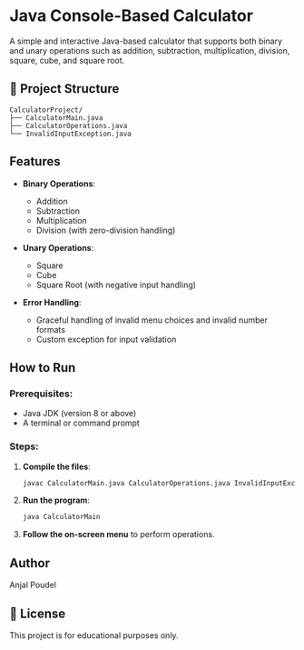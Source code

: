# Java Console-Based Calculator

A simple and interactive Java-based calculator that supports both binary and unary operations such as addition, subtraction, multiplication, division, square, cube, and square root.

## 📁 Project Structure

```
CalculatorProject/
├── CalculatorMain.java
├── CalculatorOperations.java
└── InvalidInputException.java
```

## Features

- **Binary Operations**:
  - Addition
  - Subtraction
  - Multiplication
  - Division (with zero-division handling)

- **Unary Operations**:
  - Square
  - Cube
  - Square Root (with negative input handling)

- **Error Handling**:
  - Graceful handling of invalid menu choices and invalid number formats
  - Custom exception for input validation

## How to Run

### Prerequisites:
- Java JDK (version 8 or above)
- A terminal or command prompt

### Steps:

1. **Compile the files**:
   ```bash
   javac CalculatorMain.java CalculatorOperations.java InvalidInputException.java
   ```

2. **Run the program**:
   ```bash
   java CalculatorMain
   ```

3. **Follow the on-screen menu** to perform operations.

## Author

Anjal Poudel  

## 📜 License

This project is for educational purposes only.

